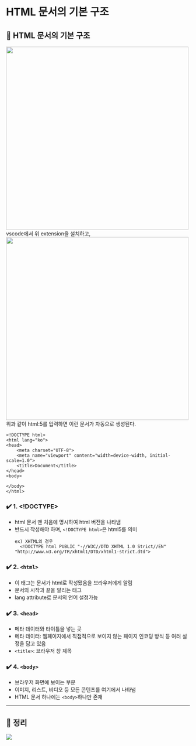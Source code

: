 # HTML 문서의 기본 구조

## 📌 HTML 문서의 기본 구조
 
<img src = "https://velog.velcdn.com/images/6464106/post/6935415b-52bd-4918-9563-e166c1ff8ae7/image.png" width = "500px">
vscode에서 위 extension을 설치하고,



<img src = "https://velog.velcdn.com/images/6464106/post/fcdaa6bb-57c1-46dc-b9c5-a11454a5f9ba/image.png" width = "500px">
위과 같이 html:5를 입력하면  이런 문서가 자동으로 생성된다.

```
<!DOCTYPE html>
<html lang="ko">
<head>
    <meta charset="UTF-8">
    <meta name="viewport" content="width=device-width, initial-scale=1.0">
    <title>Document</title>
</head>
<body>
    
</body>
</html>
```

### ✔️ 1. <!DOCTYPE>
- html 문서 맨 처음에 명시하여 html 버전을 나타냄
- 반드시 작성해야 하며, ```<!DOCTYPE html>```은 html5를 의미
  ```
  ex) XHTML의 경우
    <!DOCTYPE html PUBLIC "-//W3C//DTD XHTML 1.0 Strict//EN" "http://www.w3.org/TR/xhtml1/DTD/xhtml1-strict.dtd">
  ```
  
### ✔️ 2. ```<html>```
- 이 태그는 문서가 html로 작성됐음을 브라우저에게 알림
- 문서의 시작과 끝을 알리는 태그
- lang attribute로 문서의 언어 설정가능

### ✔️ 3. ```<head>```
- 메타 데이터와 타이틀을 넣는 곳
- 메타 데이터: 웹페이지에서 직접적으로 보이지 않는 페이지 인코딩 방식 등 여러 설정을 담고 있음
- ```<title>```: 브라우저 창 제목

### ✔️ 4. ```<body>```
- 브라우저 화면에 보이는 부분
- 이미지, 리스트, 비디오 등 모든 콘텐츠를 여기에서 나타냄
- HTML 문서 하나에는 ```<body>```하나만 존재

<hr>

## 📌 정리
![](https://velog.velcdn.com/images/6464106/post/f12a81ec-e182-4510-b7c9-8fafbc417bda/image.png)



